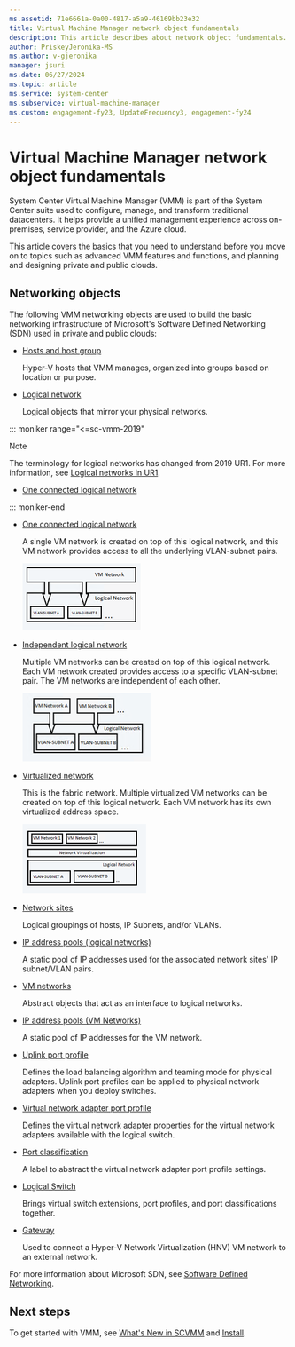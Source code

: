 ```yaml
---
ms.assetid: 71e6661a-0a00-4817-a5a9-46169bb23e32
title: Virtual Machine Manager network object fundamentals
description: This article describes about network object fundamentals.
author: PriskeyJeronika-MS
ms.author: v-gjeronika
manager: jsuri
ms.date: 06/27/2024
ms.topic: article
ms.service: system-center
ms.subservice: virtual-machine-manager
ms.custom: engagement-fy23, UpdateFrequency3, engagement-fy24
---
```


# Virtual Machine Manager network object fundamentals



System Center Virtual Machine Manager (VMM) is part of the System Center suite used to configure, manage, and transform traditional datacenters. It helps provide a unified management experience across on-premises, service provider, and the Azure cloud.

This article covers the basics that you need to understand before you move on to topics such as advanced VMM features and functions, and planning and designing private and public clouds.

## Networking objects
The following VMM networking objects are used to build the basic networking infrastructure of Microsoft's Software Defined Networking (SDN) used in private and public clouds:

- [Hosts and host group](host-groups.md)

  Hyper-V hosts that VMM manages, organized into groups based on location or purpose.

- [Logical network](network-logical.md)

  Logical objects that mirror your physical networks.

::: moniker range="<=sc-vmm-2019"

  >[!NOTE]
  > The terminology for logical networks has changed from 2019 UR1. For more information, see [Logical networks in UR1](network-logical-ur1.md).

   - [One connected logical network](network-logical-ur1.md)

::: moniker-end

   - [One connected logical network](network-logical.md)

     A single VM network is created on top of this logical network, and this VM network provides access to all the underlying VLAN-subnet pairs.

     ![Diagram of a connected network.](media/network-logical/connected-network.png)

   - [Independent logical network](network-logical-ur1.md)

     Multiple VM networks can be created on top of this logical network. Each VM network created provides access to a specific VLAN-subnet pair. The VM networks are independent of each other.

     ![Diagram of an independent network.](media/network-logical/independent-network.png)

   - [Virtualized network](network-logical-ur1.md)

     This is the fabric network. Multiple virtualized VM networks can be created on top of this logical network. Each VM network has its own virtualized address space.

     ![Diagram of a virtualized network.](media/network-logical/virtualized-network.png)

- [Network sites](network-virtual.md)

  Logical groupings of hosts, IP Subnets, and/or VLANs.

- [IP address pools (logical networks)](network-pool.md#create-a-static-address-pool-for-a-logical-network)

  A static pool of IP addresses used for the associated network sites' IP subnet/VLAN pairs.

- [VM networks](network-virtual.md)

  Abstract objects that act as an interface to logical networks.

- [IP address pools (VM Networks)](network-pool.md#set-up-an-ip-address-pool-on-a-vm-network)

  A static pool of IP addresses for the VM network.

- [Uplink port profile](network-port-profile.md#define-uplink-port-profiles)

  Defines the load balancing algorithm and teaming mode for physical adapters. Uplink port profiles can be applied to physical network adapters when you deploy switches.

- [Virtual network adapter port profile](network-port-profile.md#create-a-virtual-network-adapter-port-profile)

  Defines the virtual network adapter properties for the virtual network adapters available with the logical switch.

- [Port classification](network-port-profile.md#create-port-classifications-for-virtual-network-adapter-port-profiles)

  A label to abstract the virtual network adapter port profile settings.

- [Logical Switch](network-switch.md)

  Brings virtual switch extensions, port profiles, and port classifications together.

- [Gateway](network-gateway.md)

  Used to connect a Hyper-V Network Virtualization (HNV) VM network to an external network.

For more information about Microsoft SDN, see [Software Defined Networking](deploy-sdn.md).


## Next steps

To get started with VMM, see [What's New in SCVMM](whats-new-in-vmm.md) and [Install](install.md).
